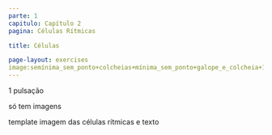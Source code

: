 ```yaml
---
parte: 1
capitulo: Capítulo 2
pagina: Células Rítmicas

title: Células

page-layout: exercises
image:semínima_sem_ponto+colcheias+mínima_sem_ponto+galope_e_colcheia+1pulsação+2pulsações
---
```


1 pulsação

só tem imagens

template imagem das células rítmicas e texto

